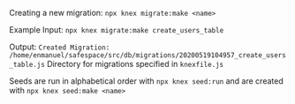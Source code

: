 Creating a new migration: `npx knex migrate:make <name>`

Example Input: `npx knex migrate:make create_users_table`

Output: `Created Migration: /home/enmanuel/safespace/src/db/migrations/20200519104957_create_users_table.js`
Directory for migrations specified in `knexfile.js`

Seeds are run in alphabetical order with `npx knex seed:run` and are created with `npx knex seed:make <name>`
